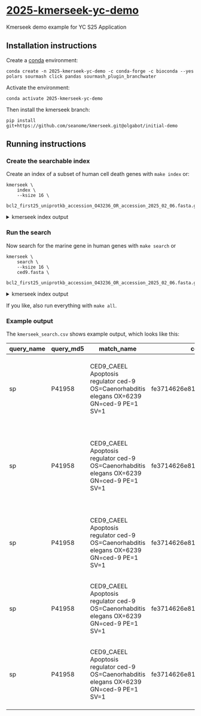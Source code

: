 # [2025-kmerseek-yc-demo](https://github.com/seanome/2025-kmerseek-yc-demo)
Kmerseek demo example for YC S25 Application

## Installation instructions

Create a [conda](https://docs.conda.io/en/latest/) environment:

```
conda create -n 2025-kmerseek-yc-demo -c conda-forge -c bioconda --yes polars sourmash click pandas sourmash_plugin_branchwater
```

Activate the environment:

```
conda activate 2025-kmerseek-yc-demo 
```

Then install the kmerseek branch:

```
pip install git+https://github.com/seanome/kmerseek.git@olgabot/initial-demo
```


## Running instructions


### Create the searchable index

Create an index of a subset of human cell death genes with `make index` or:

```
kmerseek \
    index \
    --ksize 16 \
    bcl2_first25_uniprotkb_accession_O43236_OR_accession_2025_02_06.fasta.gz
```

<details><summary>kmerseek index output</summary>

```
kmerseek \
                index \
                --ksize 16 \
                bcl2_first25_uniprotkb_accession_O43236_OR_accession_2025_02_06.fasta.gz
Loaded 1 rows in total (0 genome and 1 protein files)
Building 1 sketch types:
    hp,k=16,scaled=5,num=0,abund=true
Starting file 1/1 (100%)
Writing manifest
DONE. Processed 1 fasta files
loaded 25 signatures total, from 1 files
loaded and merged 25 signatures

merged signature has the following properties:
k=16 molecule=hp num=0 scaled=5 seed=42
total hashes in merged signature: 1603

now processing sequence files for matches!
opening sequence file 'bcl2_first25_uniprotkb_accession_O43236_OR_accession_2025_02_06.fasta.gz'
DONE.
searched 25 sequences from 1 files, containing a total of 9.3 kbp.
matched and saved a total of 25 sequences with 9.3 kbp.
matched and saved a total of 1760 k-mers.
found 1603 distinct matching hashes (100.0%)
indexing all sketches in 'bcl2_first25_uniprotkb_accession_O43236_OR_accession_2025_02_06.fasta.gz.hp.k16.scaled5.sig.zip'
Loading sketches from bcl2_first25_uniprotkb_accession_O43236_OR_accession_2025_02_06.fasta.gz.hp.k16.scaled5.sig.zip.siglist
Reading analysis(s) from: 'bcl2_first25_uniprotkb_accession_O43236_OR_accession_2025_02_06.fasta.gz.hp.k16.scaled5.sig.zip.siglist'
FAILED to load as JSON files; falling back to general recursive
Loaded 25 analysis signature(s)
Found 25 sketches total.
Indexing 25 sketches.
Using external storage - not copying sketches.
...index is done! results in 'bcl2_first25_uniprotkb_accession_O43236_OR_accession_2025_02_06.fasta.gz.hp.k16.scaled5.sig.zip.rocksdb'
```

</details>


### Run the search

Now search for the marine gene in human genes with `make search` or

```
kmerseek \
    search \
    --ksize 16 \
    ced9.fasta \
    bcl2_first25_uniprotkb_accession_O43236_OR_accession_2025_02_06.fasta.gz
```

<details><summary>kmerseek index output</summary>

```
kmerseek \
                search \
                --ksize 16 \
                ced9.fasta \
                bcl2_first25_uniprotkb_accession_O43236_OR_accession_2025_02_06.fasta.gz
Loaded 1 rows in total (0 genome and 1 protein files)
Building 1 sketch types:
    hp,k=16,scaled=5,num=0,abund=true
Starting file 1/1 (100%)
Writing manifest
DONE. Processed 1 fasta files
2025-03-04 15:09:01 - kmerseek.logging - INFO - Calling get_kmers_cli on ced9.fasta.hp.k16.scaled5.sig.zip with ced9.fasta
2025-03-04 15:09:01 - kmerseek.logging - INFO - Saving matches to /var/folders/rl/81r400y52z38l8_kwn4g1xdc0000gn/T/tmp7msljbul.csv
loaded 1 signatures total, from 1 files
loaded and merged 1 signatures

merged signature has the following properties:
k=16 molecule=hp num=0 scaled=5 seed=42
total hashes in merged signature: 49

now processing sequence files for matches!
opening sequence file 'ced9.fasta'
DONE.
searched 1 sequences from 1 files, containing a total of 280 bp.
matched and saved a total of 1 sequences with 280 bp.
matched and saved a total of 49 k-mers.
found 49 distinct matching hashes (100.0%)
2025-03-04 15:09:01 - kmerseek.logging - INFO - Reading in k-mers, adding hp encoded values
2025-03-04 15:09:01 - kmerseek.logging - INFO - Found signature file bcl2_first25_uniprotkb_accession_O43236_OR_accession_2025_02_06.fasta.gz.hp.k16.scaled5.sig.zip, skipping! Re-make with '--force'
selection scaled: Some(5)
Reading query(s) from: 'ced9.fasta.hp.k16.scaled5.sig.zip.siglist'
FAILED to load as JSON files; falling back to general recursive
Loaded 1 query signature(s)
Reading search(s) from: 'bcl2_first25_uniprotkb_accession_O43236_OR_accession_2025_02_06.fasta.gz.hp.k16.scaled5.sig.zip.siglist'
FAILED to load as JSON files; falling back to general recursive
Loaded 25 search signature(s)
DONE. Processed 25 search sigs
2025-03-04 15:09:01 - kmerseek.logging - INFO - Found k-mer parquet bcl2_first25_uniprotkb_accession_O43236_OR_accession_2025_02_06.fasta.gz.hp.k16.scaled5.sig.zip.kmers.pq, skipping! Re-make with '--force'

---
Query Name: sp|P41958|CED9_CAEEL Apoptosis regulator ced-9 OS=Caenorhabditis elegans OX=6239 GN=ced-9 PE=1 SV=1
Match Name: sp|Q9UK96|FBX10_HUMAN F-box only protein 10 OS=Homo sapiens OX=9606 GN=FBXO10 PE=1 SV=3
query: MSIGESIDGKINDWEEPGIVGVVVCGRMMFSLK (59-92)
alpha: hphhpphphphpphpphhhhhhhhphphhhphp
match: PNWPNQPDVEPESWREAAGIYILYHGNPVVSGN (57-90)

---
Query Name: sp|P41958|CED9_CAEEL Apoptosis regulator ced-9 OS=Caenorhabditis elegans OX=6239 GN=ced-9 PE=1 SV=1
Match Name: sp|Q12982|BNIP2_HUMAN BCL2/adenovirus E1B 19 kDa protein-interacting protein 2 OS=Homo sapiens OX=9606 GN=BNIP2 PE=1 SV=1
query: RLDIEGFVVDYFTHRILFVYTSLFIKTRIRNN (76-108)
alpha: phphphhhhphhppphhhhhpphhhppphppp
match: SIEADILAITGPEDQPLLAVTRPFISSKFSQK (23-55)

---
Query Name: sp|P41958|CED9_CAEEL Apoptosis regulator ced-9 OS=Caenorhabditis elegans OX=6239 GN=ced-9 PE=1 SV=1
Match Name: sp|Q9BXH1|BBC3_HUMAN Bcl-2-binding component 3, isoforms 1/2 OS=Homo sapiens OX=9606 GN=BBC3 PE=1 SV=1
query: LIGLISFGGFVAAKMME (170-187)
alpha: hhhhhphhhhhhhphhp
match: APAAPTLLPAAYLCAPT (46-63)

---
Query Name: sp|P41958|CED9_CAEEL Apoptosis regulator ced-9 OS=Caenorhabditis elegans OX=6239 GN=ced-9 PE=1 SV=1
Match Name: sp|Q13625|ASPP2_HUMAN Apoptosis-stimulating of p53 protein 2 OS=Homo sapiens OX=9606 GN=TP53BP2 PE=1 SV=2
query: KVGRRKQNRRWSMIGA (241-257)
alpha: phhppppppphphhhh
match: TIIHREDEDEIEWWWA (1084-1100)

---
Query Name: sp|P41958|CED9_CAEEL Apoptosis regulator ced-9 OS=Caenorhabditis elegans OX=6239 GN=ced-9 PE=1 SV=1
Match Name: sp|Q16611|BAK_HUMAN Bcl-2 homologous antagonist/killer OS=Homo sapiens OX=9606 GN=BAK1 PE=1 SV=1
query: RKQNRRWSMIGAGVTA (245-261)
alpha: pppppphphhhhhhph
match: HQQEQEAEGVAAPADP (42-58)

match_name,query_name,query_start,query_end,query,match_start,match_end,match,encoded,length
sp|Q9UK96|FBX10_HUMAN F-box only protein 10 OS=Homo sapiens OX=9606 GN=FBXO10 PE=1 SV=3,sp|P41958|CED9_CAEEL Apoptosis regulator ced-9 OS=Caenorhabditis elegans OX=6239 GN=ced-9 PE=1 SV=1,59,92,MSIGESIDGKINDWEEPGIVGVVVCGRMMFSLK,57,90,PNWPNQPDVEPESWREAAGIYILYHGNPVVSGN,hphhpphphphpphpphhhhhhhhphphhhphp,33
sp|Q12982|BNIP2_HUMAN BCL2/adenovirus E1B 19 kDa protein-interacting protein 2 OS=Homo sapiens OX=9606 GN=BNIP2 PE=1 SV=1,sp|P41958|CED9_CAEEL Apoptosis regulator ced-9 OS=Caenorhabditis elegans OX=6239 GN=ced-9 PE=1 SV=1,76,108,RLDIEGFVVDYFTHRILFVYTSLFIKTRIRNN,23,55,SIEADILAITGPEDQPLLAVTRPFISSKFSQK,phphphhhhphhppphhhhhpphhhppphppp,32
"sp|Q9BXH1|BBC3_HUMAN Bcl-2-binding component 3, isoforms 1/2 OS=Homo sapiens OX=9606 GN=BBC3 PE=1 SV=1",sp|P41958|CED9_CAEEL Apoptosis regulator ced-9 OS=Caenorhabditis elegans OX=6239 GN=ced-9 PE=1 SV=1,170,187,LIGLISFGGFVAAKMME,46,63,APAAPTLLPAAYLCAPT,hhhhhphhhhhhhphhp,17
sp|Q13625|ASPP2_HUMAN Apoptosis-stimulating of p53 protein 2 OS=Homo sapiens OX=9606 GN=TP53BP2 PE=1 SV=2,sp|P41958|CED9_CAEEL Apoptosis regulator ced-9 OS=Caenorhabditis elegans OX=6239 GN=ced-9 PE=1 SV=1,241,257,KVGRRKQNRRWSMIGA,1084,1100,TIIHREDEDEIEWWWA,phhppppppphphhhh,16
sp|Q16611|BAK_HUMAN Bcl-2 homologous antagonist/killer OS=Homo sapiens OX=9606 GN=BAK1 PE=1 SV=1,sp|P41958|CED9_CAEEL Apoptosis regulator ced-9 OS=Caenorhabditis elegans OX=6239 GN=ced-9 PE=1 SV=1,245,261,RKQNRRWSMIGAGVTA,42,58,HQQEQEAEGVAAPADP,pppppphphhhhhhph,16
```

</details>


If you like, also run everything with `make all`.

### Example output

The `kmerseek_search.csv` shows example output, which looks like this:

| query_name | query_md5 | match_name | containment | intersect_hashes | ksize | scaled | moltype | match_md5 | jaccard | max_containment | average_abund | median_abund | std_abund | query_containment_ani | match_containment_ani | average_containment_ani | max_containment_ani | n_weighted_found | total_weighted_hashes |
| --- | --- | --- | --- | --- | --- | --- | --- | --- | --- | --- | --- | --- | --- | --- | --- | --- | --- | --- | --- |
| sp|P41958|CED9_CAEEL Apoptosis regulator ced-9 OS=Caenorhabditis elegans OX=6239 GN=ced-9 PE=1 SV=1 | fe3714626e8180caf90f78091563aae6 | sp|Q9BXH1|BBC3_HUMAN Bcl-2-binding component 3, isoforms 1/2 OS=Homo sapiens OX=9606 GN=BBC3 PE=1 SV=1 | 0.04081632653 | 2 | 48 | 5 | hp | 1d49aa1205276b9ba0176c6680cacd6d | 0.0243902439 | 0.05714285714 | 1 | 1 | 0 | 0.935532846 | 0.9421138187 | 0.9388233324 | 0.9421138187 | 2 | 35 |
| sp|P41958|CED9_CAEEL Apoptosis regulator ced-9 OS=Caenorhabditis elegans OX=6239 GN=ced-9 PE=1 SV=1 | fe3714626e8180caf90f78091563aae6 | sp|Q12982|BNIP2_HUMAN BCL2/adenovirus E1B 19 kDa protein-interacting protein 2 OS=Homo sapiens OX=9606 GN=BNIP2 PE=1 SV=1 | 0.04081632653 | 2 | 48 | 5 | hp | 7bbc6e2ea3a472034fc31321943032ee | 0.02040816327 | 0.04081632653 | 1 | 1 | 0 | 0.935532846 | 0.9347534561 | 0.935143151 | 0.935532846 | 2 | 51 |
| sp|P41958|CED9_CAEEL Apoptosis regulator ced-9 OS=Caenorhabditis elegans OX=6239 GN=ced-9 PE=1 SV=1 | fe3714626e8180caf90f78091563aae6 | sp|Q13625|ASPP2_HUMAN Apoptosis-stimulating of p53 protein 2 OS=Homo sapiens OX=9606 GN=TP53BP2 PE=1 SV=2 | 0.02040816327 | 1 | 48 | 5 | hp | 35da5dcf3561c6c0b0aaa34a118eabef | 0.003610108303 | 0.02040816327 | 1 | 1 | 0 | 0.9221202974 | 0.8929697781 | 0.9075450378 | 0.9221202974 | 1 | 230 |
| sp|P41958|CED9_CAEEL Apoptosis regulator ced-9 OS=Caenorhabditis elegans OX=6239 GN=ced-9 PE=1 SV=1 | fe3714626e8180caf90f78091563aae6 | sp|Q9UK96|FBX10_HUMAN F-box only protein 10 OS=Homo sapiens OX=9606 GN=FBXO10 PE=1 SV=3 | 0.0612244898 | 3 | 48 | 5 | hp | 97f5f83c6214d6792113785b96747383 | 0.01435406699 | 0.0612244898 | 1 | 1 | 0 | 0.9434689411 | 0.9201376139 | 0.9318032775 | 0.9434689411 | 3 | 164 |
| sp|P41958|CED9_CAEEL Apoptosis regulator ced-9 OS=Caenorhabditis elegans OX=6239 GN=ced-9 PE=1 SV=1 | fe3714626e8180caf90f78091563aae6 | sp|Q16611|BAK_HUMAN Bcl-2 homologous antagonist/killer OS=Homo sapiens OX=9606 GN=BAK1 PE=1 SV=1 | 0.02040816327 | 1 | 48 | 5 | hp | 1f59cdb10b02a7c6baff18b034518599 | 0.01111111111 | 0.02380952381 | 1 | 1 | 0 | 0.9221202974 | 0.9250864216 | 0.9236033595 | 0.9250864216 | 1 | 42 |